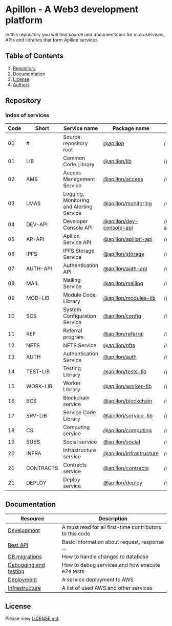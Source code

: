# Apillon - A Web3 development platform

In this repository you will find source and documentation for microservices,
APIs and libraries that form Apillon services.

## Table of Contents

1. [Repository](#repository)
2. [Documentation](#documentation)
3. [License](#license)
4. [Authors](#authors)

## Repository

### Index of services

| Code | Short     | Service name                             | Package name                                          | path                      |
|------|-----------|------------------------------------------|-------------------------------------------------------|---------------------------|
| 00   | #         | Source repository root                   | [@apillon](/)                                         | /                         |
| 01   | LIB       | Common Code Library                      | [@apillon/lib](/packages/lib/)                        | /packages/lib/            |
| 02   | AMS       | Access Management Service                | [@apillon/access](/services/access/)                  | /services/access/         |
| 03   | LMAS      | Logging, Monitoring and Alerting Service | [@apillon/monitoring](/services/monitoring/)          | /services/monitoring/     |
| 04   | DEV-API   | Developer Console API                    | [@apillon/dev-console-api](/modules/dev-console-api/) | /modules/dev-console-api/ |
| 05   | AP-API    | Apillon Service API                      | [@apillon/apillon-api](/modules/apillon-api/)         | /modules/apillon-api/     |
| 06   | IPFS      | IPFS Storage Service                     | [@apillon/storage](/services/storage/)                | /services/storage/        |
| 07   | AUTH-API  | Authentication API                       | [@apillon/auth-api](/modules/auth/)                   | /modules/auth/            |
| 08   | MAIL      | Mailing Service                          | [@apillon/mailing](/services/mailing/)                | /services/mailing/        |
| 09   | MOD-LIB   | Module Code Library                      | [@apillon/modules-lib](/packages/modules-lib/)        | /packages/modules-lib/    |
| 10   | SCS       | System Configuration Service             | [@apillon/config](/services/config/)                  | /services/config/         |
| 11   | REF       | Referral program                         | [@apillon/referral](/services/referral/)              | /services/referral/       |
| 12   | NFTS      | NFTS Service                             | [@apillon/nfts](/services/nfts/)                      | /services/nfts/           |
| 13   | AUTH      | Authentication Service                   | [@apillon/auth](/services/authentication/)            | /services/authentication/ |
| 14   | TEST-LIB  | Testing Library                          | [@apillon/tests-lib](/packages/tests-lib/)            | /packages/tests-lib/      |
| 15   | WORK-LIB  | Worker Library                           | [@apillon/worker-lib](/packages/worker-lib/)          | /packages/worker-lib/     |
| 16   | BCS       | Blockchain service                       | [@apillon/blockchain](/services/blockchain/)          | /services/blockchain/     |
| 17   | SRV-LIB   | Service Code Library                     | [@apillon/service-lib](/packages/service-lib/)        | /packages/service-lib/    |
| 18   | CS        | Computing service                        | [@apillon/computing](/services/computing/)            | /services/computing/      |
| 19   | SUBS      | Social service                           | [@apillon/social](/services/social/)                  | /services/social/         |
| 20   | INFRA     | Infrastructure service                   | [@apillon/infrastructure](/services/infrastructure)   | /services/infrastructure/ |
| 21   | CONTRACTS | Contracts service                        | [@apillon/contracts](/services/contracts/)            | /services/contracts/      |
| 21   | DEPLOY    | Deploy service                           | [@apillon/deploy](/services/deploy/)                  | /services/deploy/         |

## Documentation

| Resource                                        | Description                                              |
|-------------------------------------------------|----------------------------------------------------------|
| [Development](docs/development.md)              | A must read for all first-time contributors to this code |
| [Rest API](docs/rest-API-specs.md)              | Basic information about request, response ...            |
| [DB migrations](docs/db-migrations.md)          | How to handle changes to database                        |
| [Debugging and testing](docs/debug-and-test.md) | How to debug services and how execute e2e tests          |
| [Deployment](docs/deployment.md)                | A service deployment to AWS                              |
| [Infrastructure](docs/infrastructure.md)        | A list of used AWS and other services                    |

## License

Please view [LICENSE.md](LICENSE.md)
